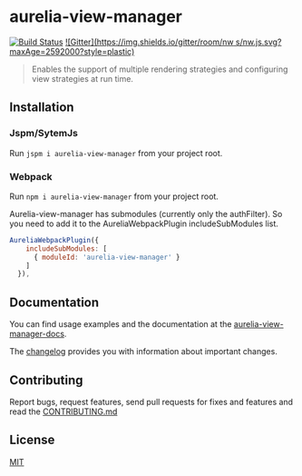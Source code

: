# aurelia-view-manager

[![Build Status](https://travis-ci.org/SpoonX/aurelia-view-manager.svg?branch=master)](https://travis-ci.org/SpoonX/aurelia-view-manager)
[![Gitter](https://img.shields.io/gitter/room/nw
s/nw.js.svg?maxAge=2592000?style=plastic)](https://gitter.im/SpoonX/Dev)

> Enables the support of multiple rendering strategies and configuring view
> strategies at run time.

## Installation

### Jspm/SytemJs

Run `jspm i aurelia-view-manager` from your project root.

### Webpack

Run `npm i aurelia-view-manager` from your project root.

Aurelia-view-manager has submodules (currently only the authFilter). So you need to add it to the AureliaWebpackPlugin includeSubModules list.

```js
AureliaWebpackPlugin({
    includeSubModules: [
      { moduleId: 'aurelia-view-manager' }
    ]
  }),
```

## Documentation

You can find usage examples and the documentation at the [aurelia-view-manager-docs](http://aurelia-view-manager.spoonx.org/).

The [changelog](doc/changelog.md) provides you with information about important changes.

## Contributing

Report bugs, request features, send pull requests for fixes and features and
read the [CONTRIBUTING.md](./CONTRIBUTING.md)

## License
[MIT](./LICENSE)
